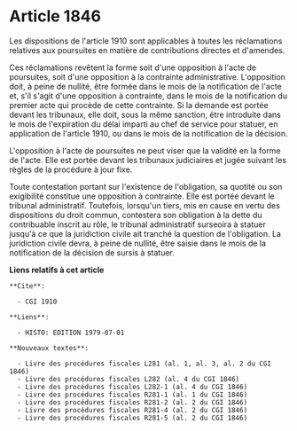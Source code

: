 # Article 1846

Les dispositions de l'article 1910 sont applicables à toutes les réclamations relatives aux poursuites en matière de
contributions directes et d'amendes.

Ces réclamations revêtent la forme soit d'une opposition à l'acte de poursuites, soit d'une opposition à la contrainte
administrative. L'opposition doit, à peine de nullité, être formée dans le mois de la notification de l'acte et, s'il s'agit
d'une opposition à contrainte, dans le mois de la notification du premier acte qui procède de cette contrainte. Si la demande
est portée devant les tribunaux, elle doit, sous la même sanction, être introduite dans le mois de l'expiration du délai
imparti au chef de service pour statuer, en application de l'article 1910, ou dans le mois de la notification de la décision.

L'opposition à l'acte de poursuites ne peut viser que la validité en la forme de l'acte. Elle est portée devant les tribunaux
judiciaires et jugée suivant les règles de la procédure à jour fixe.

Toute contestation portant sur l'existence de l'obligation, sa quotité ou son exigibilité constitue une opposition à
contrainte. Elle est portée devant le tribunal administratif. Toutefois, lorsqu'un tiers, mis en cause en vertu des
dispositions du droit commun, contestera son obligation à la dette du contribuable inscrit au rôle, le tribunal administratif
surseoira à statuer jusqu'à ce que la juridiction civile ait tranché la question de l'obligation. La juridiction civile
devra, à peine de nullité, être saisie dans le mois de la notification de la décision de sursis à statuer.

**Liens relatifs à cet article**

	**Cite**:

	  - CGI 1910

	**Liens**:

	  - HISTO: EDITION 1979-07-01

	**Nouveaux textes**:

	  - Livre des procédures fiscales L281 (al. 1, al. 3, al. 2 du CGI 1846)
	  - Livre des procédures fiscales L282 (al. 4 du CGI 1846)
	  - Livre des procédures fiscales L282-1 (al. 4 du CGI 1846)
	  - Livre des procédures fiscales R281-1 (al. 1 du CGI 1846)
	  - Livre des procédures fiscales R281-2 (al. 2 du CGI 1846)
	  - Livre des procédures fiscales R281-4 (al. 2 du CGI 1846)
	  - Livre des procédures fiscales R281-5 (al. 2 du CGI 1846)

